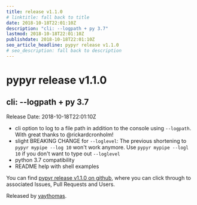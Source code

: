 ```yaml
---
title: release v1.1.0
# linktitle: fall back to title
date: 2018-10-18T22:01:10Z
description: "cli: --logpath + py 3.7"
lastmod: 2018-10-18T22:01:10Z
publishdate: 2018-10-18T22:01:10Z
seo_article_headline: pypyr release v1.1.0
# seo_description: fall back to description
---
```

# pypyr release v1.1.0
## cli: --logpath + py 3.7
Release Date: 2018-10-18T22:01:10Z

- cli option to log to a file path in addition to the console using `--logpath`. With great thanks to @rickardcronholm!
- slight BREAKING CHANGE for `--loglevel`: The previous shortening to `pypyr mypipe --log 10` won't work anymore. Use `pypyr mypipe --logl 10` if you don't want to type out `--loglevel`
- python 3.7 compatibility
- README help with shell examples

You can find [pypyr release v1.1.0 on github](https://github.com/pypyr/pypyr/releases/tag/v1.1.0), where you can 
click through to associated Issues, Pull Requests and Users.

Released by [yaythomas](https://github.com/yaythomas).

